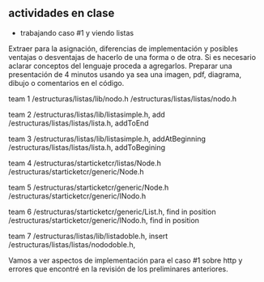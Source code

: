 ## actividades en clase

- trabajando caso #1 y viendo listas

Extraer para la asignación, diferencias de implementación y posibles ventajas o desventajas de hacerlo de una forma o de otra. Si es necesario aclarar conceptos del lenguaje proceda a agregarlos. Preparar una presentación de 4 minutos usando ya sea una imagen, pdf, diagrama, dibujo o comentarios en el código.

team 1
/estructuras/listas/lib/nodo.h
/estructuras/listas/listas/nodo.h

team 2
/estructuras/listas/lib/listasimple.h, add
/estructuras/listas/listas/lista.h, addToEnd

team 3
/estructuras/listas/lib/listasimple.h, addAtBeginning
/estructuras/listas/listas/lista.h, addToBegining

team 4
/estructuras/starticketcr/listas/Node.h
/estructuras/starticketcr/generic/Node.h

team 5
/estructuras/starticketcr/generic/Node.h
/estructuras/starticketcr/generic/INodo.h

team 6
/estructuras/starticketcr/generic/List.h, find in position
/estructuras/starticketcr/generic/INodo.h, find in position

team 7
/estructuras/listas/lib/listadoble.h, insert
/estructuras/listas/listas/nododoble.h,

Vamos a ver aspectos de implementación para el caso #1 sobre http y errores que encontré en la revisión de los preliminares anteriores.
